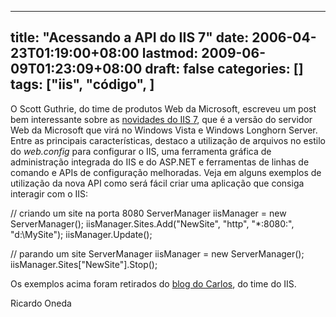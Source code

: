 
---
title: "Acessando a API do IIS 7"
date: 2006-04-23T01:19:00+08:00
lastmod: 2009-06-09T01:23:09+08:00
draft: false
categories: []
tags: ["iis", "código", ]
---


O Scott Guthrie, do time de produtos Web da Microsoft, escreveu um post bem interessante sobre as [novidades do IIS 7](http://weblogs.asp.net/scottgu/archive/2006/04/20/443513.aspx), que é a versão do servidor Web da Microsoft que virá no Windows Vista e Windows Longhorn Server. Entre as principais características, destaco a utilização de arquivos no estilo do *web.config* para configurar o IIS, uma ferramenta gráfica de administração integrada do IIS e do ASP.NET e ferramentas de linhas de comando e APIs de configuração melhoradas. Veja em alguns exemplos de utilização da nova API como será fácil criar uma aplicação que consiga interagir com o IIS:

// criando um site na porta 8080
ServerManager iisManager = new ServerManager();
iisManager.Sites.Add("NewSite", "http", "*:8080:", "d:\\MySite");
iisManager.Update(); 

// parando um site
ServerManager iisManager = new ServerManager();
iisManager.Sites["NewSite"].Stop(); 


Os exemplos acima foram retirados do [blog do Carlos](http://blogs.msdn.com/carlosag/archive/2006/04/17/MicrosoftWebAdministration.aspx), do time do IIS. 

Ricardo Oneda

